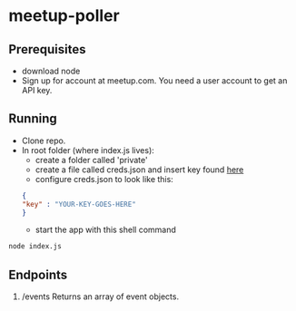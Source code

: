 # meetup-poller

## Prerequisites
- download node
- Sign up for account at meetup.com. You need a user account to get an API key.

## Running
- Clone repo.
- In root folder (where index.js lives):
	- create a folder called 'private'
	- create a file called creds.json and insert key found [here](https://secure.meetup.com/meetup_api/key/)
	- configure creds.json to look like this:
	```json
	{
	"key" : "YOUR-KEY-GOES-HERE"
	}
	```
	- start the app with this shell command
```sh
node index.js
```

## Endpoints
1. /events
Returns an array of event objects.